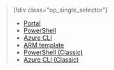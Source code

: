 > [!div class="op_single_selector"]
>- [Portal](../articles/virtual-network/virtual-networks-create-nsg-arm-pportal.md)
>- [PowerShell](../articles/virtual-network/virtual-networks-create-nsg-arm-ps.md)
>- [Azure CLI](../articles/virtual-network/virtual-networks-create-nsg-arm-cli.md)
>- [ARM template](../articles/virtual-network/virtual-networks-create-nsg-arm-template.md)
>- [PowerShell (Classic)](../articles/virtual-network/virtual-networks-create-nsg-classic-ps.md)
>- [Azure CLI (Classic)](../articles/virtual-network/virtual-networks-create-nsg-classic-cli.md)